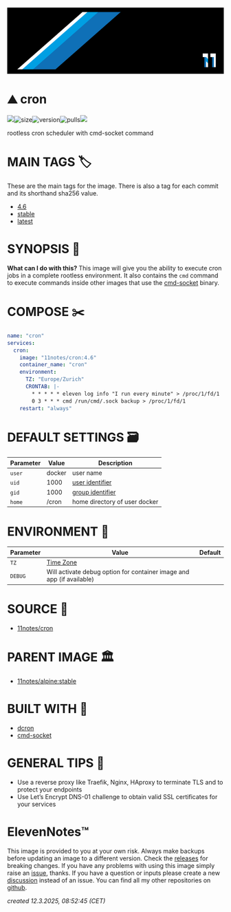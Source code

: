 ![banner](https://github.com/11notes/defaults/blob/main/static/img/banner.png?raw=true)

# ⛰️ cron
[<img src="https://img.shields.io/badge/github-source-blue?logo=github&color=040308">](https://github.com/11notes/docker-cron)![size](https://img.shields.io/docker/image-size/11notes/cron/4.6?color=0eb305)![version](https://img.shields.io/docker/v/11notes/cron/4.6?color=eb7a09)![pulls](https://img.shields.io/docker/pulls/11notes/cron?color=2b75d6)[<img src="https://img.shields.io/github/issues/11notes/docker-cron?color=7842f5">](https://github.com/11notes/docker-cron/issues)

rootless cron scheduler with cmd-socket command

# MAIN TAGS 🏷️
These are the main tags for the image. There is also a tag for each commit and its shorthand sha256 value.

* [4.6](https://hub.docker.com/r/11notes/cron/tags?name=4.6)
* [stable](https://hub.docker.com/r/11notes/cron/tags?name=stable)
* [latest](https://hub.docker.com/r/11notes/cron/tags?name=latest)

# SYNOPSIS 📖
**What can I do with this?** This image will give you the ability to execute cron jobs in a complete rootless environment. It also contains the ```cmd``` command to execute commands inside other images that use the [cmd-socket](https://github.com/11notes/go-cmd-socket) binary.

# COMPOSE ✂️
```yaml
name: "cron"
services:
  cron:
    image: "11notes/cron:4.6"
    container_name: "cron"
    environment:
      TZ: "Europe/Zurich"
      CRONTAB: |-
        * * * * * eleven log info "I run every minute" > /proc/1/fd/1
        0 3 * * * cmd /run/cmd/.sock backup > /proc/1/fd/1
    restart: "always"
```

# DEFAULT SETTINGS 🗃️
| Parameter | Value | Description |
| --- | --- | --- |
| `user` | docker | user name |
| `uid` | 1000 | [user identifier](https://en.wikipedia.org/wiki/User_identifier) |
| `gid` | 1000 | [group identifier](https://en.wikipedia.org/wiki/Group_identifier) |
| `home` | /cron | home directory of user docker |

# ENVIRONMENT 📝
| Parameter | Value | Default |
| --- | --- | --- |
| `TZ` | [Time Zone](https://en.wikipedia.org/wiki/List_of_tz_database_time_zones) | |
| `DEBUG` | Will activate debug option for container image and app (if available) | |

# SOURCE 💾
* [11notes/cron](https://github.com/11notes/docker-cron)

# PARENT IMAGE 🏛️
* [11notes/alpine:stable](https://hub.docker.com/r/11notes/alpine)

# BUILT WITH 🧰
* [dcron](https://github.com/ptchinster/dcron)
* [cmd-socket](https://github.com/11notes/go-cmd-socket)

# GENERAL TIPS 📌
* Use a reverse proxy like Traefik, Nginx, HAproxy to terminate TLS and to protect your endpoints
* Use Let’s Encrypt DNS-01 challenge to obtain valid SSL certificates for your services

# ElevenNotes™️
This image is provided to you at your own risk. Always make backups before updating an image to a different version. Check the [releases](https://github.com/11notes/docker-cron/releases) for breaking changes. If you have any problems with using this image simply raise an [issue](https://github.com/11notes/docker-cron/issues), thanks. If you have a question or inputs please create a new [discussion](https://github.com/11notes/docker-cron/discussions) instead of an issue. You can find all my other repositories on [github](https://github.com/11notes?tab=repositories).

*created 12.3.2025, 08:52:45 (CET)*